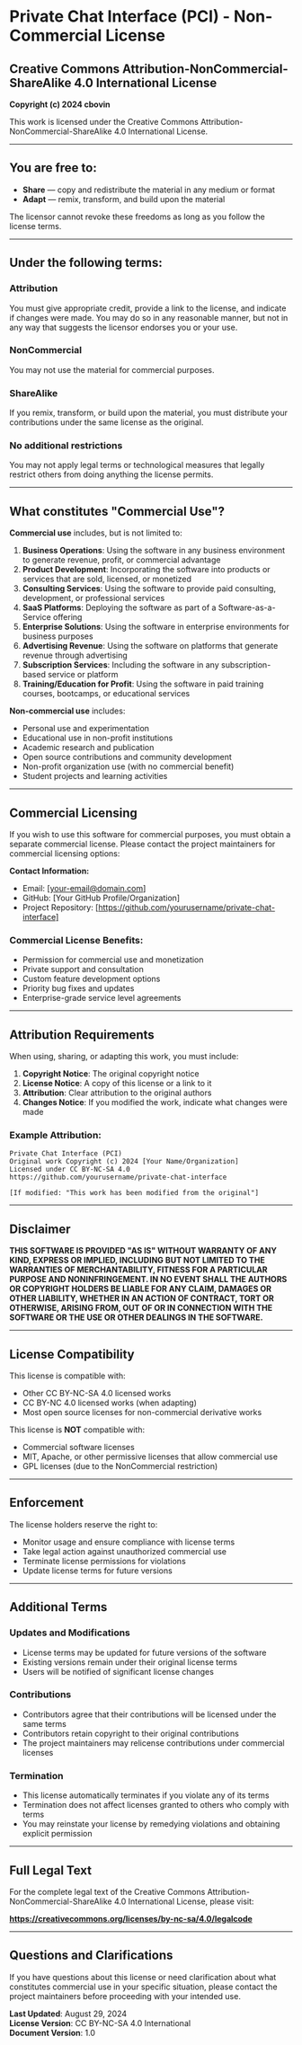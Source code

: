 # Private Chat Interface (PCI) - Non-Commercial License

## Creative Commons Attribution-NonCommercial-ShareAlike 4.0 International License

**Copyright (c) 2024 cbovin**

This work is licensed under the Creative Commons Attribution-NonCommercial-ShareAlike 4.0 International License.

---

## You are free to:

- **Share** — copy and redistribute the material in any medium or format
- **Adapt** — remix, transform, and build upon the material

The licensor cannot revoke these freedoms as long as you follow the license terms.

---

## Under the following terms:

### Attribution
You must give appropriate credit, provide a link to the license, and indicate if changes were made. You may do so in any reasonable manner, but not in any way that suggests the licensor endorses you or your use.

### NonCommercial
You may not use the material for commercial purposes.

### ShareAlike
If you remix, transform, or build upon the material, you must distribute your contributions under the same license as the original.

### No additional restrictions
You may not apply legal terms or technological measures that legally restrict others from doing anything the license permits.

---

## What constitutes "Commercial Use"?

**Commercial use** includes, but is not limited to:

1. **Business Operations**: Using the software in any business environment to generate revenue, profit, or commercial advantage
2. **Product Development**: Incorporating the software into products or services that are sold, licensed, or monetized
3. **Consulting Services**: Using the software to provide paid consulting, development, or professional services
4. **SaaS Platforms**: Deploying the software as part of a Software-as-a-Service offering
5. **Enterprise Solutions**: Using the software in enterprise environments for business purposes
6. **Advertising Revenue**: Using the software on platforms that generate revenue through advertising
7. **Subscription Services**: Including the software in any subscription-based service or platform
8. **Training/Education for Profit**: Using the software in paid training courses, bootcamps, or educational services

**Non-commercial use** includes:

- Personal use and experimentation
- Educational use in non-profit institutions
- Academic research and publication
- Open source contributions and community development
- Non-profit organization use (with no commercial benefit)
- Student projects and learning activities

---

## Commercial Licensing

If you wish to use this software for commercial purposes, you must obtain a separate commercial license. Please contact the project maintainers for commercial licensing options:

**Contact Information:**
- Email: [your-email@domain.com]
- GitHub: [Your GitHub Profile/Organization]
- Project Repository: [https://github.com/yourusername/private-chat-interface]

### Commercial License Benefits:
- Permission for commercial use and monetization
- Private support and consultation
- Custom feature development options
- Priority bug fixes and updates
- Enterprise-grade service level agreements

---

## Attribution Requirements

When using, sharing, or adapting this work, you must include:

1. **Copyright Notice**: The original copyright notice
2. **License Notice**: A copy of this license or a link to it
3. **Attribution**: Clear attribution to the original authors
4. **Changes Notice**: If you modified the work, indicate what changes were made

### Example Attribution:

```
Private Chat Interface (PCI)
Original work Copyright (c) 2024 [Your Name/Organization]
Licensed under CC BY-NC-SA 4.0
https://github.com/yourusername/private-chat-interface

[If modified: "This work has been modified from the original"]
```

---

## Disclaimer

**THIS SOFTWARE IS PROVIDED "AS IS" WITHOUT WARRANTY OF ANY KIND, EXPRESS OR IMPLIED, INCLUDING BUT NOT LIMITED TO THE WARRANTIES OF MERCHANTABILITY, FITNESS FOR A PARTICULAR PURPOSE AND NONINFRINGEMENT. IN NO EVENT SHALL THE AUTHORS OR COPYRIGHT HOLDERS BE LIABLE FOR ANY CLAIM, DAMAGES OR OTHER LIABILITY, WHETHER IN AN ACTION OF CONTRACT, TORT OR OTHERWISE, ARISING FROM, OUT OF OR IN CONNECTION WITH THE SOFTWARE OR THE USE OR OTHER DEALINGS IN THE SOFTWARE.**

---

## License Compatibility

This license is compatible with:
- Other CC BY-NC-SA 4.0 licensed works
- CC BY-NC 4.0 licensed works (when adapting)
- Most open source licenses for non-commercial derivative works

This license is **NOT** compatible with:
- Commercial software licenses
- MIT, Apache, or other permissive licenses that allow commercial use
- GPL licenses (due to the NonCommercial restriction)

---

## Enforcement

The license holders reserve the right to:
- Monitor usage and ensure compliance with license terms
- Take legal action against unauthorized commercial use
- Terminate license permissions for violations
- Update license terms for future versions

---

## Additional Terms

### Updates and Modifications
- License terms may be updated for future versions of the software
- Existing versions remain under their original license terms
- Users will be notified of significant license changes

### Contributions
- Contributors agree that their contributions will be licensed under the same terms
- Contributors retain copyright to their original contributions
- The project maintainers may relicense contributions under commercial licenses

### Termination
- This license automatically terminates if you violate any of its terms
- Termination does not affect licenses granted to others who comply with terms
- You may reinstate your license by remedying violations and obtaining explicit permission

---

## Full Legal Text

For the complete legal text of the Creative Commons Attribution-NonCommercial-ShareAlike 4.0 International License, please visit:

**https://creativecommons.org/licenses/by-nc-sa/4.0/legalcode**

---

## Questions and Clarifications

If you have questions about this license or need clarification about what constitutes commercial use in your specific situation, please contact the project maintainers before proceeding with your intended use.

**Last Updated**: August 29, 2024  
**License Version**: CC BY-NC-SA 4.0 International  
**Document Version**: 1.0